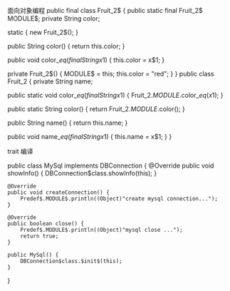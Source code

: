 面向对象编程
public final class Fruit_2$
{
public static final Fruit_2$ MODULE$;
private String color;

static {
    new Fruit_2$();
}

public String color() {
    return this.color;
}

public void color_$eq(final String x$1) {
    this.color = x$1;
}

private Fruit_2$() {
    MODULE$ = this;
    this.color = "red";
}
}
public class Fruit_2
{
  private String name;

  public static void color_$eq(final String x$1) {
      Fruit_2$.MODULE$.color_$eq(x$1);
  }

  public static String color() {
      return Fruit_2$.MODULE$.color();
  }

  public String name() {
      return this.name;
  }

  public void name_$eq(final String x$1) {
      this.name = x$1;
  }
}


trait 编译 

public class MySql implements DBConnection
{
    @Override
    public void showInfo() {
        DBConnection$class.showInfo(this);
    }
    
    @Override
    public void createConnection() {
        Predef$.MODULE$.println((Object)"create mysql connection...");
    }
    
    @Override
    public boolean close() {
        Predef$.MODULE$.println((Object)"mysql close ...");
        return true;
    }
    
    public MySql() {
        DBConnection$class.$init$(this);
    }
}
